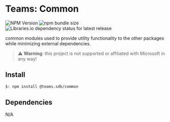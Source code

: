 # Teams: Common

![NPM Version](https://img.shields.io/npm/v/%40teams.sdk%2Fcommon)
![npm bundle size](https://img.shields.io/bundlephobia/min/%40teams.sdk%2Fcommon)
![Libraries.io dependency status for latest release](https://img.shields.io/librariesio/release/npm/%40teams.sdk%2Fcommon)

common modules used to provide utility functionality to the other packages while
minimizing external dependencies.

> ⚠️ **Warning**: this project is not supported or affiliated with Microsoft in any way!

## Install

```bash
$: npm install @teams.sdk/common
```

## Dependencies

N/A
